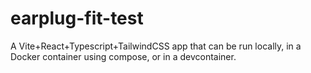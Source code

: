# earplug-fit-test

A Vite+React+Typescript+TailwindCSS app that can be run locally, in a Docker container using compose, or in a devcontainer.
